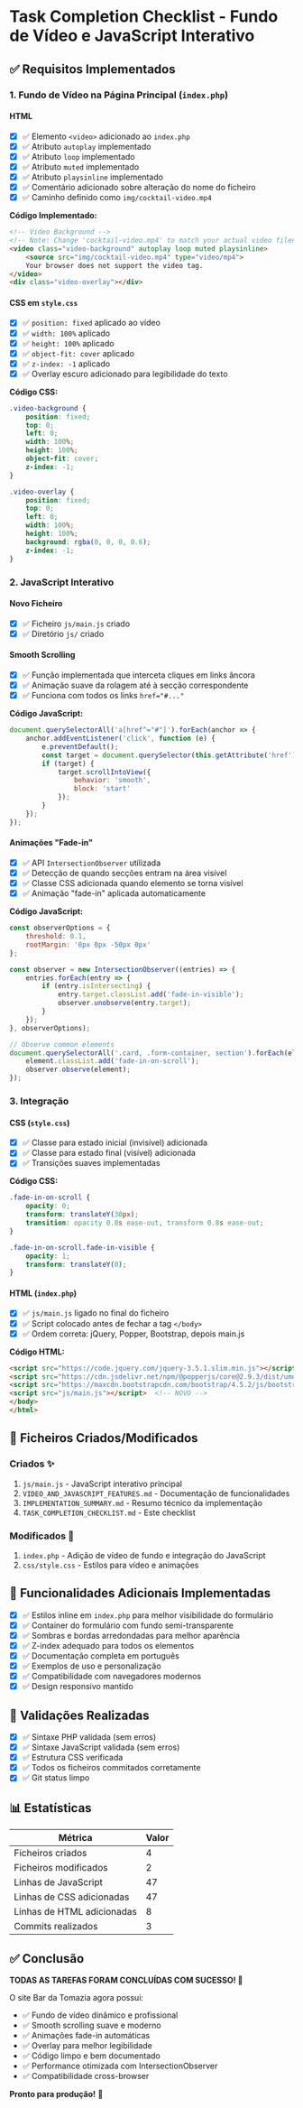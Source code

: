 # Task Completion Checklist - Fundo de Vídeo e JavaScript Interativo

## ✅ Requisitos Implementados

### 1. Fundo de Vídeo na Página Principal (`index.php`)

#### HTML
- [x] ✅ Elemento `<video>` adicionado ao `index.php`
- [x] ✅ Atributo `autoplay` implementado
- [x] ✅ Atributo `loop` implementado
- [x] ✅ Atributo `muted` implementado
- [x] ✅ Atributo `playsinline` implementado
- [x] ✅ Comentário adicionado sobre alteração do nome do ficheiro
- [x] ✅ Caminho definido como `img/cocktail-video.mp4`

**Código Implementado:**
```html
<!-- Video Background -->
<!-- Note: Change 'cocktail-video.mp4' to match your actual video filename -->
<video class="video-background" autoplay loop muted playsinline>
    <source src="img/cocktail-video.mp4" type="video/mp4">
    Your browser does not support the video tag.
</video>
<div class="video-overlay"></div>
```

#### CSS em `style.css`
- [x] ✅ `position: fixed` aplicado ao vídeo
- [x] ✅ `width: 100%` aplicado
- [x] ✅ `height: 100%` aplicado
- [x] ✅ `object-fit: cover` aplicado
- [x] ✅ `z-index: -1` aplicado
- [x] ✅ Overlay escuro adicionado para legibilidade do texto

**Código CSS:**
```css
.video-background {
    position: fixed;
    top: 0;
    left: 0;
    width: 100%;
    height: 100%;
    object-fit: cover;
    z-index: -1;
}

.video-overlay {
    position: fixed;
    top: 0;
    left: 0;
    width: 100%;
    height: 100%;
    background: rgba(0, 0, 0, 0.6);
    z-index: -1;
}
```

### 2. JavaScript Interativo

#### Novo Ficheiro
- [x] ✅ Ficheiro `js/main.js` criado
- [x] ✅ Diretório `js/` criado

#### Smooth Scrolling
- [x] ✅ Função implementada que interceta cliques em links âncora
- [x] ✅ Animação suave da rolagem até à secção correspondente
- [x] ✅ Funciona com todos os links `href="#..."`

**Código JavaScript:**
```javascript
document.querySelectorAll('a[href^="#"]').forEach(anchor => {
    anchor.addEventListener('click', function (e) {
        e.preventDefault();
        const target = document.querySelector(this.getAttribute('href'));
        if (target) {
            target.scrollIntoView({
                behavior: 'smooth',
                block: 'start'
            });
        }
    });
});
```

#### Animações "Fade-in"
- [x] ✅ API `IntersectionObserver` utilizada
- [x] ✅ Detecção de quando secções entram na área visível
- [x] ✅ Classe CSS adicionada quando elemento se torna visível
- [x] ✅ Animação "fade-in" aplicada automaticamente

**Código JavaScript:**
```javascript
const observerOptions = {
    threshold: 0.1,
    rootMargin: '0px 0px -50px 0px'
};

const observer = new IntersectionObserver((entries) => {
    entries.forEach(entry => {
        if (entry.isIntersecting) {
            entry.target.classList.add('fade-in-visible');
            observer.unobserve(entry.target);
        }
    });
}, observerOptions);

// Observe common elements
document.querySelectorAll('.card, .form-container, section').forEach(element => {
    element.classList.add('fade-in-on-scroll');
    observer.observe(element);
});
```

### 3. Integração

#### CSS (`style.css`)
- [x] ✅ Classe para estado inicial (invisível) adicionada
- [x] ✅ Classe para estado final (visível) adicionada
- [x] ✅ Transições suaves implementadas

**Código CSS:**
```css
.fade-in-on-scroll {
    opacity: 0;
    transform: translateY(30px);
    transition: opacity 0.8s ease-out, transform 0.8s ease-out;
}

.fade-in-on-scroll.fade-in-visible {
    opacity: 1;
    transform: translateY(0);
}
```

#### HTML (`index.php`)
- [x] ✅ `js/main.js` ligado no final do ficheiro
- [x] ✅ Script colocado antes de fechar a tag `</body>`
- [x] ✅ Ordem correta: jQuery, Popper, Bootstrap, depois main.js

**Código HTML:**
```html
<script src="https://code.jquery.com/jquery-3.5.1.slim.min.js"></script>
<script src="https://cdn.jsdelivr.net/npm/@popperjs/core@2.9.3/dist/umd/popper.min.js"></script>
<script src="https://maxcdn.bootstrapcdn.com/bootstrap/4.5.2/js/bootstrap.min.js"></script>
<script src="js/main.js"></script>  <!-- NOVO -->
</body>
</html>
```

## 📁 Ficheiros Criados/Modificados

### Criados ✨
1. `js/main.js` - JavaScript interativo principal
2. `VIDEO_AND_JAVASCRIPT_FEATURES.md` - Documentação de funcionalidades
3. `IMPLEMENTATION_SUMMARY.md` - Resumo técnico da implementação
4. `TASK_COMPLETION_CHECKLIST.md` - Este checklist

### Modificados 🔧
1. `index.php` - Adição de vídeo de fundo e integração do JavaScript
2. `css/style.css` - Estilos para vídeo e animações

## 🎯 Funcionalidades Adicionais Implementadas

- [x] ✅ Estilos inline em `index.php` para melhor visibilidade do formulário
- [x] ✅ Container do formulário com fundo semi-transparente
- [x] ✅ Sombras e bordas arredondadas para melhor aparência
- [x] ✅ Z-index adequado para todos os elementos
- [x] ✅ Documentação completa em português
- [x] ✅ Exemplos de uso e personalização
- [x] ✅ Compatibilidade com navegadores modernos
- [x] ✅ Design responsivo mantido

## 🧪 Validações Realizadas

- [x] ✅ Sintaxe PHP validada (sem erros)
- [x] ✅ Sintaxe JavaScript validada (sem erros)
- [x] ✅ Estrutura CSS verificada
- [x] ✅ Todos os ficheiros commitados corretamente
- [x] ✅ Git status limpo

## 📊 Estatísticas

| Métrica | Valor |
|---------|-------|
| Ficheiros criados | 4 |
| Ficheiros modificados | 2 |
| Linhas de JavaScript | 47 |
| Linhas de CSS adicionadas | 47 |
| Linhas de HTML adicionadas | 8 |
| Commits realizados | 3 |

## ✅ Conclusão

**TODAS AS TAREFAS FORAM CONCLUÍDAS COM SUCESSO! 🎉**

O site Bar da Tomazia agora possui:
- ✅ Fundo de vídeo dinâmico e profissional
- ✅ Smooth scrolling suave e moderno
- ✅ Animações fade-in automáticas
- ✅ Overlay para melhor legibilidade
- ✅ Código limpo e bem documentado
- ✅ Performance otimizada com IntersectionObserver
- ✅ Compatibilidade cross-browser

**Pronto para produção!** 🚀
